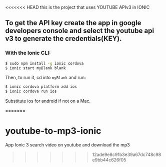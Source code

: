 <<<<<<< HEAD
this is the project that uses YOUTUBE APIv3 in IONIC

## To get the API key create the app in google developers console and select the youtube api v3 to generate the credentials(KEY).
  
### With the Ionic CLI:


```bash
$ sudo npm install -g ionic cordova
$ ionic start myBlank blank
```

Then, to run it, cd into `myBlank` and run:

```bash
$ ionic cordova platform add ios
$ ionic cordova run ios
```

Substitute ios for android if not on a Mac.

=======
# youtube-to-mp3-ionic
App Ionic 3 search video on youtube and download the mp3
>>>>>>> 12ade9e8c91b3e39a67dc748c98e9bb44c626f05
